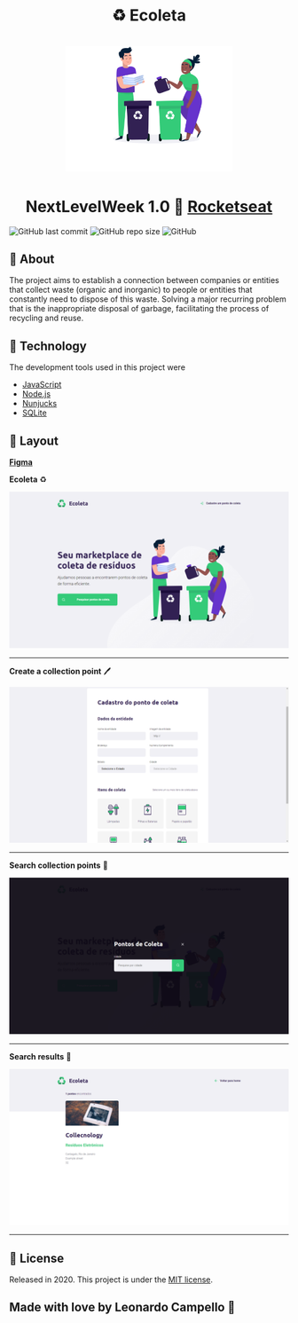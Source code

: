 # <center> ♻️ Ecoleta </center>

<h1 align="center">
    <img src="./public/assets/home-background.svg" width="300">
</h1>

# <center> NextLevelWeek 1.0 🚀 [Rocketseat](https://rocketseat.com.br/) </center>

![GitHub last commit](https://img.shields.io/github/last-commit/LeonardoCampello-dev/Ecoleta?color=ligthgreen)
![GitHub repo size](https://img.shields.io/github/repo-size/LeonardoCampello-dev/Ecoleta?color=ligthgren)
![GitHub](https://img.shields.io/github/license/LeonardoCampello-dev/Ecoleta?color=ligthgreen)


## 📑 About 

The project aims to establish a connection between companies or entities that collect waste (organic and inorganic) to people or entities that constantly need to dispose of this waste. Solving a major recurring problem that is the inappropriate disposal of garbage, facilitating the process of recycling and reuse.

## 🧰 Technology 

The development tools used in this project were

- [JavaScript](https://developer.mozilla.org/pt-BR/docs/Web/JavaScript)
- [Node.js](https://nodejs.org/en/)
- [Nunjucks](https://mozilla.github.io/nunjucks/)
- [SQLite](https://github.com/mapbox/node-sqlite3)

## 🎨 Layout

**[Figma](https://www.figma.com/file/Byw4X5etg8VCmezueyhzkC/Ecoleta-(Starter)?node-id=136%3A1026)**

**Ecoleta** ♻️

![home](./.github/Home.png)

---

**Create a collection point** 🖊️

![create-point](.github/Create-point.png)

---

**Search collection points** 🔎

![search-point](.github/Search-point.png)

---

**Search results** 📄

![results](./.github/Results.png)

---

## 📜 License 

Released in 2020. This project is under the [MIT license](LICENSE).

## Made with love by Leonardo Campello 💚 